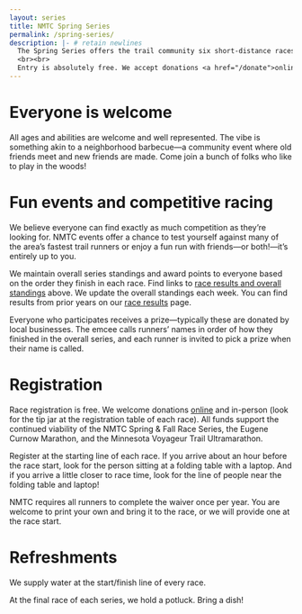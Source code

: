 ```yaml
---
layout: series
title: NMTC Spring Series
permalink: /spring-series/
description: |- # retain newlines
  The Spring Series offers the trail community six short-distance races on a mix of surfaces—from creekside paths to gravel roads to sandy stretches along Lake Superior. Races are held across the Twin Ports—most on Wednesday evenings and one on a Sunday morning. The final race is followed by a potluck and prizes for all.
  <br><br>
  Entry is absolutely free. We accept donations <a href="/donate">online</a> or at the race start.
---
```


# Everyone is welcome

All ages and abilities are welcome and well represented. The vibe is something akin to a neighborhood barbecue—a community event where old friends meet and new friends are made. Come join a bunch of folks who like to play in the woods!

# Fun events and competitive racing

We believe everyone can find exactly as much competition as they’re looking for. NMTC events offer a chance to test yourself against many of the area’s fastest trail runners or enjoy a fun run with friends—or both!—it’s entirely up to you.

We maintain overall series standings and award points to everyone based on the order they finish in each race. Find links to [race results and overall standings](#schedule-and-standings) above. We update the overall standings each week. You can find results from prior years on our [race results](/results) page.

Everyone who participates receives a prize—typically these are donated by local businesses. The emcee calls runners’ names in order of how they finished in the overall series, and each runner is invited to pick a prize when their name is called.

# Registration

Race registration is free. We welcome donations <a href="/donate">online</a> and in-person (look for the tip jar at the registration table of each race). All funds support the continued viability of the NMTC Spring & Fall Race Series, the Eugene Curnow Marathon, and the Minnesota Voyageur Trail Ultramarathon.

Register at the starting line of each race. If you arrive about an hour before the race start, look for the person sitting at a folding table with a laptop. And if you arrive a little closer to race time, look for the line of people near the folding table and laptop!  

NMTC requires all runners to complete the waiver once per year. You are welcome to print your own and bring it to the race, or we will provide one at the race start.

# Refreshments

We supply water at the start/finish line of every race.

At the final race of each series, we hold a potluck. Bring a dish!
